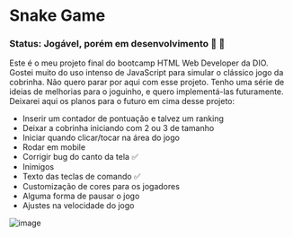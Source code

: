 # Snake Game

### Status: Jogável, porém em desenvolvimento 🚀 🙂

Este é o meu projeto final do bootcamp HTML Web Developer da DIO. Gostei muito do uso intenso de JavaScript para simular o clássico jogo da cobrinha.
Não quero parar por aqui com esse projeto. Tenho uma série de ideias de melhorias para o joguinho, e quero implementá-las futuramente.
Deixarei aqui os planos para o futuro em cima desse projeto:

- Inserir um contador de pontuação e talvez um ranking
- Deixar a cobrinha iniciando com 2 ou 3 de tamanho
- Iniciar quando clicar/tocar na área do jogo
- Rodar em mobile
- Corrigir bug do canto da tela ✅
- Inimigos
- Texto das teclas de comando ✅
- Customização de cores para os jogadores
- Alguma forma de pausar o jogo
- Ajustes na velocidade do jogo

![image](https://user-images.githubusercontent.com/89110167/167953355-3854a65a-36f7-4ece-ae6b-cf9aa6792e6e.png)
